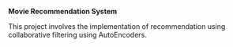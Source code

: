 **Movie Recommendation System**

This project involves the implementation of recommendation using collaborative filtering using AutoEncoders.